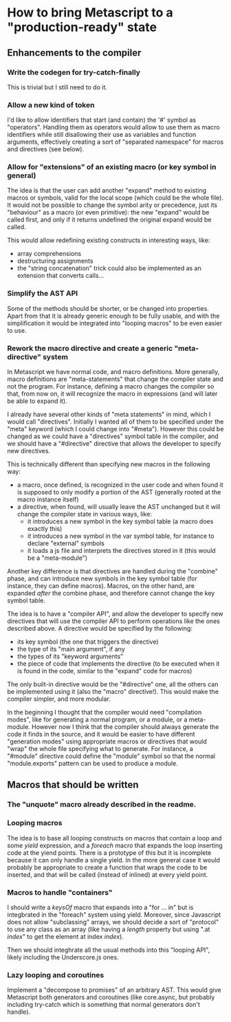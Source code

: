 
# How to bring Metascript to a "production-ready" state

## Enhancements to the compiler

### Write the codegen for try-catch-finally

This is trivial but I still need to do it.

### Allow a new kind of token

I'd like to allow identifiers that start (and contain) the '#' symbol as "operators".
Handling them as operators would allow to use them as macro identifiers while still disallowing their use as variables and function arguments, effectively creating a sort of "separated namespace" for macros and directives (see below).

### Allow for "extensions" of an existing macro (or key symbol in general)

The idea is that the user can add another "expand" method to existing macros or symbols, valid for the local scope (which could be the whole file).
It would not be possible to change the symbol arity or precedence, just its "behaviour" as a macro (or even primitive): the new "expand" would be called first, and only if it returns undefined the original expand would be called.

This would allow redefining existing constructs in interesting ways, like:

* array comprehensions
* destructuring assignments
* the "string concatenation" trick could also be implemented as an extension that converts calls...

### Simplify the AST API

Some of the methods should be shorter, or be changed into properties.
Apart from that it is already generic enough to be fully usable, and with the simplification it would be integrated into "looping macros" to be even easier to use.

### Rework the macro directive and create a generic "meta-directive" system

In Metascript we have normal code, and macro definitions.
More generally, macro definitions are "meta-statements" that change the compiler state and not the program.
For instance, defining a macro changes the compiler so that, from now on, it will recognize the macro in expressions (and will later be able to expand it).

I already have several other kinds of "meta statements" in mind, which I would call "directives".
Initially I wanted all of them to be specified under the "meta" keyword (which I could change into "#meta"). However this could be changed as we could have a "directives" symbol table in the compiler, and we should have a "#directive" directive that allows the developer to specify new directives.

This is technically different than specifying new macros in the following way:

* a macro, once defined, is recognized in the user code and when found it is supposed to only modify a portion of the AST (generally rooted at the macro instance itself)
* a directive, when found, will usually leave the AST unchanged but it will change the compiler state in various ways, like:
  - it introduces a new symbol in the key symbol table (a macro does exactly this)
  - it introduces a new symbol in the var symbol table, for instance to declare "external" symbols
  - it loads a js file and interprets the directives stored in it (this would be  a "meta-module")

Another key difference is that directives are handled during the "combine" phase, and can introduce new symbols in the key symbol table (for instance, they can define macros).
Macros, on the other hand, are expanded _after_ the combine phase, and therefore cannot change the key symbol table.

The idea is to have a "compiler API", and allow the developer to specify new directives that will use the compiler API to perform operations like the ones described above.
A directive would be specified by the following:

* its key symbol (the one that triggers the directive)
* the type of its "main argument", if any
* the types of its "keyword arguments"
* the piece of code that implements the directive (to be executed when it is found in the code, similar to the "expand" code for macros)

The only built-in directive would be the "#directive" one, all the others can be implemented using it (also the "macro" directive!).
This would make the compiler simpler, and more modular.

In the beginning I thought that the compiler would need "compilation modes", like for generating a normal program, or a module, or a meta-module.
However now I think that the compiler should always generate the code it finds in the source, and it would be easier to have different "generation modes" using appropriate macros or directives that would "wrap" the whole file specifying what to generate.
For instance, a "#module" directive could define the "module" symbol so that the normal "module.exports" pattern can be used to produce a module.


## Macros that should be written

### The "unquote" macro already described in the readme.

### Looping macros

The idea is to base all looping constructs on macros that contain a loop and some _yield_ expression, and a _foreach_ macro that expands the loop inserting code at the yiend points.
There is a prototype of this but it is incomplete because it can only handle a single yield. In the more general case it would probably be appropriate to create a function that wraps the code to be inserted, and that will be called (instead of inlined) at every yield point.

### Macros to handle "containers"

I should write a _keysOf_ macro that expands into a "for ... in" but is integbrated in the "foreach" system using yield.
Moreover, since Javascript does not allow "subclassing" arrays, we should decide a sort of "protocol" to use any class as an array (like having a _length_ property but using ".at _index_" to get the element at index _index_).

Then we should integhrate all the usual methods into this "looping API", likely including the Underscore.js ones.

### Lazy looping and coroutines

Implement a "decompose to promises" of an arbitrary AST.
This would give Metascript both generators and coroutines (like core.async, but probably including try-catch which is something that normal generators don't handle).
